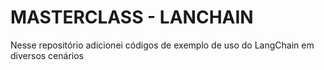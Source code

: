 # MASTERCLASS - LANCHAIN

Nesse repositório adicionei códigos de exemplo de uso do LangChain em diversos cenários